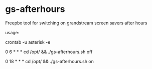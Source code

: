 # gs-afterhours
Freepbx tool for switching on grandstream screen savers after hours


usage:

crontab -u asterisk -e

0 6 * * * cd /opt/ && ./gs-afterhours.sh off

0 18 * * * cd /opt/ && ./gs-afterhours.sh on
